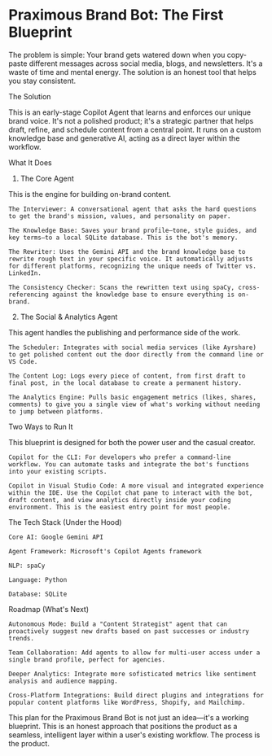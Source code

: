# Praximous Brand Bot: The First Blueprint

The problem is simple: Your brand gets watered down when you copy-paste different messages across social media, blogs, and newsletters. It's a waste of time and mental energy. The solution is an honest tool that helps you stay consistent.

The Solution

This is an early-stage Copilot Agent that learns and enforces our unique brand voice. It's not a polished product; it's a strategic partner that helps draft, refine, and schedule content from a central point. It runs on a custom knowledge base and generative AI, acting as a direct layer within the workflow.

What It Does

1. The Core Agent

This is the engine for building on-brand content.

    The Interviewer: A conversational agent that asks the hard questions to get the brand's mission, values, and personality on paper.

    The Knowledge Base: Saves your brand profile—tone, style guides, and key terms—to a local SQLite database. This is the bot's memory.

    The Rewriter: Uses the Gemini API and the brand knowledge base to rewrite rough text in your specific voice. It automatically adjusts for different platforms, recognizing the unique needs of Twitter vs. LinkedIn.

    The Consistency Checker: Scans the rewritten text using spaCy, cross-referencing against the knowledge base to ensure everything is on-brand.

2. The Social & Analytics Agent

This agent handles the publishing and performance side of the work.

    The Scheduler: Integrates with social media services (like Ayrshare) to get polished content out the door directly from the command line or VS Code.

    The Content Log: Logs every piece of content, from first draft to final post, in the local database to create a permanent history.

    The Analytics Engine: Pulls basic engagement metrics (likes, shares, comments) to give you a single view of what's working without needing to jump between platforms.

Two Ways to Run It

This blueprint is designed for both the power user and the casual creator.

    Copilot for the CLI: For developers who prefer a command-line workflow. You can automate tasks and integrate the bot's functions into your existing scripts.

    Copilot in Visual Studio Code: A more visual and integrated experience within the IDE. Use the Copilot chat pane to interact with the bot, draft content, and view analytics directly inside your coding environment. This is the easiest entry point for most people.

The Tech Stack (Under the Hood)

    Core AI: Google Gemini API

    Agent Framework: Microsoft's Copilot Agents framework

    NLP: spaCy

    Language: Python

    Database: SQLite

Roadmap (What's Next)

    Autonomous Mode: Build a "Content Strategist" agent that can proactively suggest new drafts based on past successes or industry trends.

    Team Collaboration: Add agents to allow for multi-user access under a single brand profile, perfect for agencies.

    Deeper Analytics: Integrate more sofisticated metrics like sentiment analysis and audience mapping.

    Cross-Platform Integrations: Build direct plugins and integrations for popular content platforms like WordPress, Shopify, and Mailchimp.

This plan for the Praximous Brand Bot is not just an idea—it's a working blueprint. This is an honest approach that positions the product as a seamless, intelligent layer within a user's existing workflow. The process is the product.
